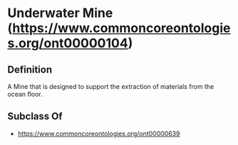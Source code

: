# Underwater Mine (https://www.commoncoreontologies.org/ont00000104)

## Definition
A Mine that is designed to support the extraction of materials from the ocean floor.

## Subclass Of
- https://www.commoncoreontologies.org/ont00000639

